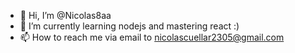 - 👋 Hi, I’m @Nicolas8aa
- 🌱 I’m currently learning nodejs and mastering react :)
- 📫 How to reach me via email to nicolascuellar2305@gmail.com

<!---
Nicolas8aa/Nicolas8aa is a ✨ special ✨ repository because its `README.md` (this file) appears on your GitHub profile.
You can click the Preview link to take a look at your changes.
--->
